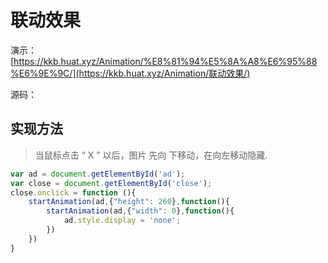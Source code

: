 # 联动效果

演示： [https://kkb.huat.xyz/Animation/%E8%81%94%E5%8A%A8%E6%95%88%E6%9E%9C/](https://kkb.huat.xyz/Animation/联动效果/) 

源码：



## 实现方法

>  当鼠标点击 “ X ” 以后，图片 先向 下移动，在向左移动隐藏.

```js
var ad = document.getElementById('ad');
var close = document.getElementById('close');
close.onclick = function (){
    startAnimation(ad,{"height": 260},function(){
        startAnimation(ad,{"width": 0},function(){
            ad.style.display = 'none';
        })
    })
}
```


